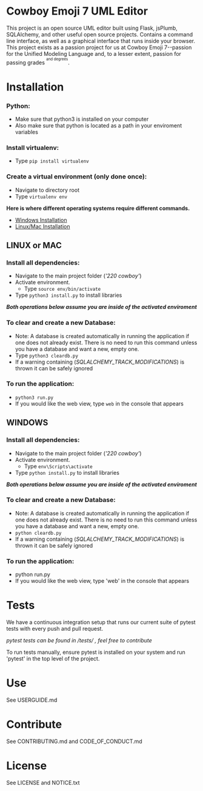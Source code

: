 # Cowboy Emoji 7 UML Editor
This project is an open source UML editor built using Flask, jsPlumb, SQLAlchemy, and other useful open source projects. Contains a command line interface, as well as a graphical interface that runs inside your browser. This project exists as a passion project for us at Cowboy Emoji 7--passion for the Unified Modeling Language and, to a lesser extent, passion for passing grades <sup><sup>and degrees</sup></sup>.

# Installation

### Python:
- Make sure that python3 is installed on your computer
- Also make sure that python is located as a path in your enviroment variables

### Install virtualenv:
- Type `pip install virtualenv`

### Create a virtual environment (only done once):
- Navigate to directory root
- Type `virtualenv env`

**Here is where different operating systems require different commands.**
- [Windows Installation](#windows)
- [Linux/Mac Installation](#linux-or-mac)



## LINUX or MAC

### Install all dependencies:
- Navigate to the main project folder (*'220 cowboy'*)
- Activate environment.
	- Type `source env/bin/activate`
- Type `python3 install.py` to install libraries

***Both operations below assume you are inside of the activated enviroment***

### To clear and create a new Database: 
- Note: A database is created automatically in running the application if one does not already exist. There is no need to run this command unless you have a database and want a new, empty one.
- Type `python3 cleardb.py`
- If a warning containing (*SQLALCHEMY_TRACK_MODIFICATIONS*) is thrown it can be safely ignored

### To run the application:
- `python3 run.py`
- If you would like the web view, type `web` in the console that appears

## WINDOWS

### Install all dependencies:
- Navigate to the main project folder (*'220 cowboy'*)
- Activate environment.
	- Type `env\Scripts\activate`
- Type `python install.py` to install libraries

***Both operations below assume you are inside of the activated enviroment***

### To clear and create a new Database:
- Note: A database is created automatically in running the application if one does not already exist. There is no need to run this command unless you have a database and want a new, empty one. 
- `python cleardb.py`
- If a warning containing (*SQLALCHEMY_TRACK_MODIFICATIONS*) is thrown it can be safely ignored

### To run the application:
- python run.py
- If you would like the web view, type 'web' in the console that appears

# Tests
We have a continuous integration setup that runs our current suite of pytest tests with every push and pull request.

*pytest tests can be found in /tests/ , feel free to contribute*

To run tests manually, ensure pytest is installed on your system and run 'pytest' in the top level of the project.

# Use
See USERGUIDE.md

# Contribute
See CONTRIBUTING.md and CODE_OF_CONDUCT.md

# License
See LICENSE and NOTICE.txt
